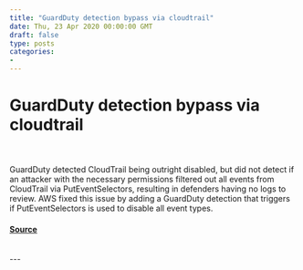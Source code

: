 ```yaml
---
title: "GuardDuty detection bypass via cloudtrail"
date: Thu, 23 Apr 2020 00:00:00 GMT
draft: false
type: posts
categories: 
- 
---
```

# GuardDuty detection bypass via cloudtrail

<br/>

<br/>
GuardDuty detected CloudTrail being outright disabled, but did not detect if an attacker with the necessary permissions filtered out all events from CloudTrail via PutEventSelectors, resulting in defenders having no logs to review. AWS fixed this issue by adding a GuardDuty detection that triggers if PutEventSelectors is used to disable all event types.

#### [Source](https://www.cloudvulndb.org/guardduty-cloudtrail-bypass)

<br/>
---
